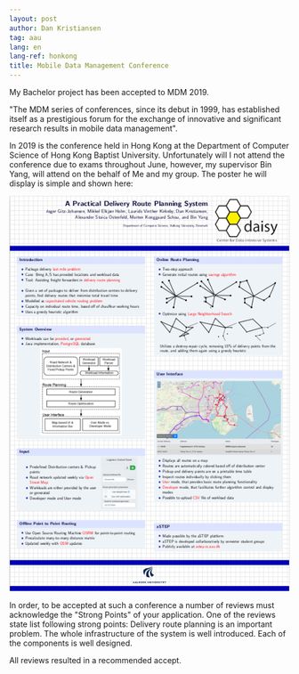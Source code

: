```yaml
---
layout: post
author: Dan Kristiansen
tag: aau
lang: en
lang-ref: honkong
title: Mobile Data Management Conference
---
```


My Bachelor project has been accepted to MDM 2019. 

"The MDM series of conferences, since its debut in 1999, has established itself as a prestigious forum for the exchange of innovative and significant research results in mobile data management".

In 2019 is the conference held in Hong Kong at the Department of Computer Science of Hong Kong Baptist University. Unfortunately will I not attend the conference due to exams throughout June, however, my supervisor Bin Yang, will attend on the behalf of Me and my group. The poster he will display is simple and shown here:

<img src = "/images/astep.png" class = "img-fluid">

In order, to be accepted at such a conference a number of reviews must acknowledge the "Strong Points" of your application. 
One of the reviews state list following strong points: Delivery route planning is an important problem. The whole infrastructure of the system is well introduced. Each of the components is well designed.

All reviews resulted in a recommended accept.
